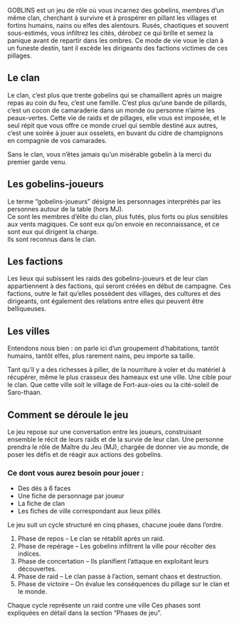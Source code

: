 GOBLINS est un jeu de rôle où vous incarnez des gobelins, membres d’un même clan, cherchant à survivre et à prospérer en pillant les villages et fortins humains, nains ou elfes des alentours. Rusés, chaotiques et souvent sous-estimés, vous infiltrez les cités, dérobez ce qui brille et semez la panique avant de repartir dans les ombres. Ce mode de vie voue le clan à un funeste destin, tant il excède les dirigeants des factions victimes de ces pillages.
## Le clan

Le clan, c’est plus que trente gobelins qui se chamaillent après un maigre repas au coin du feu, c’est une famille. C’est plus qu’une bande de pillards, c’est un cocon de camaraderie dans un monde ou personne n’aime les peaux-vertes. Cette vie de raids et de pillages, elle vous est imposée, et le seul répit que vous offre ce monde cruel qui semble destiné aux autres, c’est une soirée à jouer aux osselets, en buvant du cidre de champignons en compagnie de vos camarades.

Sans le clan, vous n’êtes jamais qu’un misérable gobelin à la merci du premier garde venu.
## Les gobelins-joueurs

Le terme “gobelins-joueurs” désigne les personnages interprétés par les personnes autour de la table (hors MJ).  
Ce sont les membres d’élite du clan, plus futés, plus forts ou plus sensibles aux vents magiques. Ce sont eux qu’on envoie en reconnaissance, et ce sont eux qui dirigent la charge.  
Ils sont reconnus dans le clan.
## Les factions

Les lieux qui subissent les raids des gobelins-joueurs et de leur clan appartiennent à des factions, qui seront créées en début de campagne. Ces factions, outre le fait qu’elles possèdent des villages, des cultures et des dirigeants, ont également des relations entre elles qui peuvent être belliqueuses.
## Les villes

Entendons nous bien : on parle ici d’un groupement d’habitations, tantôt humains, tantôt elfes, plus rarement nains, peu importe sa taille.

Tant qu’il y a des richesses à piller, de la nourriture à voler et du matériel à récupérer, même le plus crasseux des hameaux est une ville. Une cible pour le clan. Que cette ville soit le village de Fort-aux-oies ou la cité-soleil de Saro-thaan.
## Comment se déroule le jeu

Le jeu repose sur une conversation entre les joueurs, construisant ensemble le récit de leurs raids et de la survie de leur clan. Une personne prendra le rôle de Maître du Jeu (MJ), chargée de donner vie au monde, de poser les défis et de réagir aux actions des gobelins.
### Ce dont vous aurez besoin pour jouer :

- Des dés à 6 faces
- Une fiche de personnage par joueur
- La fiche de clan
- Les fiches de ville correspondant aux lieux pillés

Le jeu suit un cycle structuré en cinq phases, chacune jouée dans l’ordre.

1. Phase de repos – Le clan se rétablit après un raid.
2. Phase de repérage – Les gobelins infiltrent la ville pour récolter des indices.
3. Phase de concertation – Ils planifient l’attaque en exploitant leurs découvertes.
4. Phase de raid – Le clan passe à l’action, semant chaos et destruction.
5. Phase de victoire – On évalue les conséquences du pillage sur le clan et le monde.
  
Chaque cycle représente un raid contre une ville
Ces phases sont expliquées en détail dans la section “Phases de jeu”.